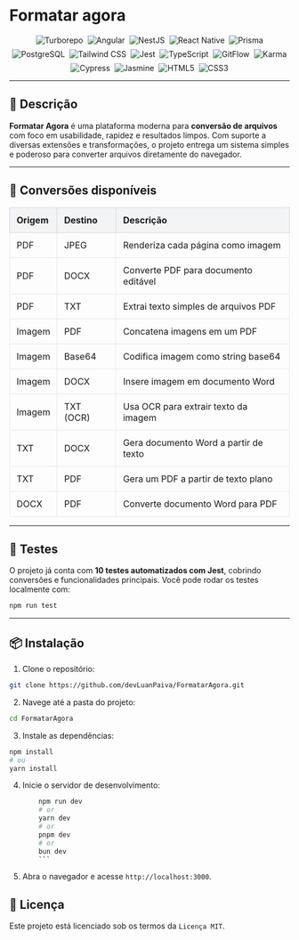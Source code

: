 # Formatar agora

<div data-badges style="display:flex; flex-wrap: wrap; gap:8px; justify-content: center; align-items: center;">
  <img src="https://img.shields.io/badge/turborepo-%23000000.svg?style=for-the-badge&logo=turborepo&logoColor=white" alt="Turborepo" />
  <img src="https://img.shields.io/badge/angular-%23DD0031.svg?style=for-the-badge&logo=angular&logoColor=white" alt="Angular" />
  <img src="https://img.shields.io/badge/nestjs-%23E0234E.svg?style=for-the-badge&logo=nestjs&logoColor=white" alt="NestJS" />
  <img src="https://img.shields.io/badge/react%20native-%2320232a.svg?style=for-the-badge&logo=react&logoColor=%2361DAFB" alt="React Native" />
  <img src="https://img.shields.io/badge/prisma-%232D3748.svg?style=for-the-badge&logo=prisma&logoColor=white" alt="Prisma" />
  <img src="https://img.shields.io/badge/postgresql-%23336791.svg?style=for-the-badge&logo=postgresql&logoColor=white" alt="PostgreSQL" />
  <img src="https://img.shields.io/badge/tailwindcss-%2338B2AC.svg?style=for-the-badge&logo=tailwind-css&logoColor=white" alt="Tailwind CSS" />
  <img src="https://img.shields.io/badge/jest-%23C21325.svg?style=for-the-badge&logo=jest&logoColor=white" alt="Jest" />
  <img src="https://img.shields.io/badge/typescript-%23007ACC.svg?style=for-the-badge&logo=typescript&logoColor=white" alt="TypeScript" />
  <img src="https://img.shields.io/badge/gitflow-%23F05032.svg?style=for-the-badge&logo=git&logoColor=white" alt="GitFlow" />
  <img src="https://img.shields.io/badge/karma-%23D04A36.svg?style=for-the-badge&logo=karma&logoColor=white" alt="Karma" />
  <img src="https://img.shields.io/badge/cypress-%23172a3a.svg?style=for-the-badge&logo=cypress&logoColor=white" alt="Cypress" />
  <img src="https://img.shields.io/badge/jasmine-%238A4182.svg?style=for-the-badge&logo=jasmine&logoColor=white" alt="Jasmine" />
  <img src="https://img.shields.io/badge/html5-%23e34f26.svg?style=for-the-badge&logo=html5&logoColor=white" alt="HTML5" />
  <img src="https://img.shields.io/badge/css3-%231572b6.svg?style=for-the-badge&logo=css3&logoColor=white" alt="CSS3" />
</div>

---

## 📝 Descrição

**Formatar Agora** é uma plataforma moderna para **conversão de arquivos** com foco em usabilidade, rapidez e resultados limpos. Com suporte a diversas extensões e transformações, o projeto entrega um sistema simples e poderoso para converter arquivos diretamente do navegador.

---

## 🔄 Conversões disponíveis

<table style="width:100%; border-collapse: collapse; text-align: left;">
  <thead>
    <tr style="background-color: #f3f4f6;">
      <th style="padding: 12px; border: 1px solid #d1d5db;">Origem</th>
      <th style="padding: 12px; border: 1px solid #d1d5db;">Destino</th>
      <th style="padding: 12px; border: 1px solid #d1d5db;">Descrição</th>
    </tr>
  </thead>
  <tbody>
    <tr>
      <td style="padding: 12px; border: 1px solid #e5e7eb;">PDF</td>
      <td style="padding: 12px; border: 1px solid #e5e7eb;">JPEG</td>
      <td style="padding: 12px; border: 1px solid #e5e7eb;">Renderiza cada página como imagem</td>
    </tr>
    <tr>
      <td style="padding: 12px; border: 1px solid #e5e7eb;">PDF</td>
      <td style="padding: 12px; border: 1px solid #e5e7eb;">DOCX</td>
      <td style="padding: 12px; border: 1px solid #e5e7eb;">Converte PDF para documento editável</td>
    </tr>
    <tr>
      <td style="padding: 12px; border: 1px solid #e5e7eb;">PDF</td>
      <td style="padding: 12px; border: 1px solid #e5e7eb;">TXT</td>
      <td style="padding: 12px; border: 1px solid #e5e7eb;">Extrai texto simples de arquivos PDF</td>
    </tr>
    <tr>
      <td style="padding: 12px; border: 1px solid #e5e7eb;">Imagem</td>
      <td style="padding: 12px; border: 1px solid #e5e7eb;">PDF</td>
      <td style="padding: 12px; border: 1px solid #e5e7eb;">Concatena imagens em um PDF</td>
    </tr>
    <tr>
      <td style="padding: 12px; border: 1px solid #e5e7eb;">Imagem</td>
      <td style="padding: 12px; border: 1px solid #e5e7eb;">Base64</td>
      <td style="padding: 12px; border: 1px solid #e5e7eb;">Codifica imagem como string base64</td>
    </tr>
    <tr>
      <td style="padding: 12px; border: 1px solid #e5e7eb;">Imagem</td>
      <td style="padding: 12px; border: 1px solid #e5e7eb;">DOCX</td>
      <td style="padding: 12px; border: 1px solid #e5e7eb;">Insere imagem em documento Word</td>
    </tr>
    <tr>
      <td style="padding: 12px; border: 1px solid #e5e7eb;">Imagem</td>
      <td style="padding: 12px; border: 1px solid #e5e7eb;">TXT (OCR)</td>
      <td style="padding: 12px; border: 1px solid #e5e7eb;">Usa OCR para extrair texto da imagem</td>
    </tr>
    <tr>
      <td style="padding: 12px; border: 1px solid #e5e7eb;">TXT</td>
      <td style="padding: 12px; border: 1px solid #e5e7eb;">DOCX</td>
      <td style="padding: 12px; border: 1px solid #e5e7eb;">Gera documento Word a partir de texto</td>
    </tr>
    <tr>
      <td style="padding: 12px; border: 1px solid #e5e7eb;">TXT</td>
      <td style="padding: 12px; border: 1px solid #e5e7eb;">PDF</td>
      <td style="padding: 12px; border: 1px solid #e5e7eb;">Gera um PDF a partir de texto plano</td>
    </tr>
    <tr>
      <td style="padding: 12px; border: 1px solid #e5e7eb;">DOCX</td>
      <td style="padding: 12px; border: 1px solid #e5e7eb;">PDF</td>
      <td style="padding: 12px; border: 1px solid #e5e7eb;">Converte documento Word para PDF</td>
    </tr>
  </tbody>
</table>

---

## 🧪 Testes

O projeto já conta com **10 testes automatizados com Jest**, cobrindo conversões e funcionalidades principais. Você pode rodar os testes localmente com:

```bash
npm run test
```
---

## 📦 Instalação

1. Clone o repositório:

```sh
git clone https://github.com/devLuanPaiva/FormatarAgora.git
```

2. Navege até a pasta do projeto:

```sh
cd FormatarAgora
```

3. Instale as dependências:

```bash
npm install
# ou
yarn install
```

4. Inicie o servidor de desenvolvimento:

   ````bash
       npm run dev
       # or
       yarn dev
       # or
       pnpm dev
       # or
       bun dev
       ```
   ````

5. Abra o navegador e acesse `http://localhost:3000`.

## 🪪 Licença
Este projeto está licenciado sob os termos da `Licença MIT`.


